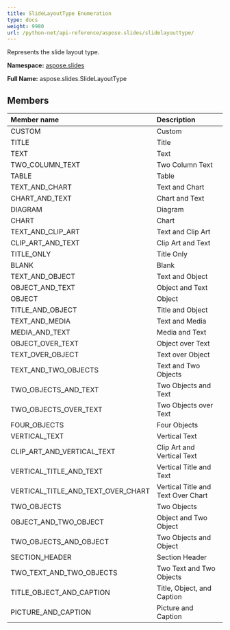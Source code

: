 ```yaml
---
title: SlideLayoutType Enumeration
type: docs
weight: 9980
url: /python-net/api-reference/aspose.slides/slidelayouttype/
---
```


Represents the slide layout type.

**Namespace:** [aspose.slides](/slides/python-net/api-reference/aspose.slides/)

**Full Name:** aspose.slides.SlideLayoutType



## **Members**
|**Member name**|**Description**|
| :- | :- |
|CUSTOM|Custom|
|TITLE|Title|
|TEXT|Text|
|TWO_COLUMN_TEXT|Two Column Text|
|TABLE|Table|
|TEXT_AND_CHART|Text and Chart|
|CHART_AND_TEXT|Chart and Text|
|DIAGRAM|Diagram|
|CHART|Chart|
|TEXT_AND_CLIP_ART|Text and Clip Art|
|CLIP_ART_AND_TEXT|Clip Art and Text|
|TITLE_ONLY|Title Only|
|BLANK|Blank|
|TEXT_AND_OBJECT|Text and Object|
|OBJECT_AND_TEXT|Object and Text|
|OBJECT|Object|
|TITLE_AND_OBJECT|Title and Object|
|TEXT_AND_MEDIA|Text and Media|
|MEDIA_AND_TEXT|Media and Text|
|OBJECT_OVER_TEXT|Object over Text|
|TEXT_OVER_OBJECT|Text over Object|
|TEXT_AND_TWO_OBJECTS|Text and Two Objects|
|TWO_OBJECTS_AND_TEXT|Two Objects and Text|
|TWO_OBJECTS_OVER_TEXT|Two Objects over Text|
|FOUR_OBJECTS|Four Objects|
|VERTICAL_TEXT|Vertical Text|
|CLIP_ART_AND_VERTICAL_TEXT|Clip Art and Vertical Text|
|VERTICAL_TITLE_AND_TEXT|Vertical Title and Text|
|VERTICAL_TITLE_AND_TEXT_OVER_CHART|Vertical Title and Text Over Chart|
|TWO_OBJECTS|Two Objects|
|OBJECT_AND_TWO_OBJECT|Object and Two Object|
|TWO_OBJECTS_AND_OBJECT|Two Objects and Object|
|SECTION_HEADER|Section Header|
|TWO_TEXT_AND_TWO_OBJECTS|Two Text and Two Objects|
|TITLE_OBJECT_AND_CAPTION|Title, Object, and Caption|
|PICTURE_AND_CAPTION|Picture and Caption|
